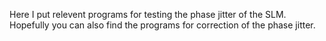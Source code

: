 Here I put relevent programs for testing the phase jitter of the SLM.  
Hopefully you can also find the programs for correction of the phase jitter.
